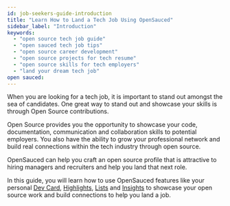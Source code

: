 ```yaml
---
id: job-seekers-guide-introduction
title: "Learn How to Land a Tech Job Using OpenSauced"
sidebar_label: "Introduction"
keywords:
  - "open source tech job guide"
  - "open sauced tech job tips"
  - "open source career development"
  - "open source projects for tech resume"
  - "open source skills for tech employers"
  - "land your dream tech job"
open sauced:
---
```


When you are looking for a tech job, it is important to stand out amongst the sea of candidates. One great way to stand out and showcase your skills is through Open Source contributions.

Open Source provides you the opportunity to showcase your code, documentation, communication and collaboration skills to potential employers. You also have the ability to grow your professional network and build real connections within the tech industry through open source.

OpenSauced can help you craft an open source profile that is attractive to hiring managers and recruiters and help you land that next role.

In this guide, you will learn how to use OpenSauced features like your personal [Dev Card](../features/dev-card.md), [Highlights](../features/highlights.md), [Lists](../features/lists.md) and [Insights](../features/insights.md) to showcase your open source work and build connections to help you land a job.
